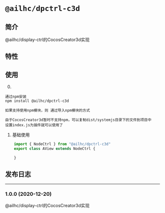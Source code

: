 # `@ailhc/dpctrl-c3d`


## 简介
@ailhc/display-ctrl的CocosCreator3d实现

## 特性

## 使用

0. 
    
    通过npm安装 
    npm install @ailhc/dpctrl-c3d

    如果支持使用npm模块，则 通过导入npm模块的方式
    
    由于CocosCreator3d暂时不支持npm，可以复制dist/systemjs目录下的文件到项目中
    设置index.js为插件就可以使用了


1. 基础使用
```ts
    import { NodeCtrl } from "@ailhc/dpctrl-c3d"
    export class AView extends NodeCtrl {
        
    }
```
## 发布日志
 
*********
### 1.0.0 (2020-12-20)
@ailhc/display-ctrl的CocosCreator3d实现


